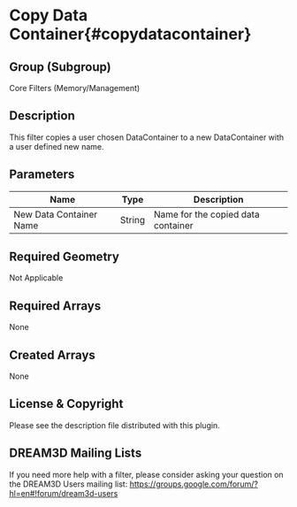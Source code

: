 Copy Data Container{#copydatacontainer}
=============

## Group (Subgroup) ##
Core Filters (Memory/Management)


## Description ##
This filter copies a user chosen DataContainer to a new DataContainer with a user defined new name.

## Parameters ##
| Name | Type | Description |
|------|------| ----------- |
| New Data Container Name | String | Name for the copied data container |


## Required Geometry ##
Not Applicable

## Required Arrays ##
None

## Created Arrays ##
None

## License & Copyright ##

Please see the description file distributed with this plugin.

## DREAM3D Mailing Lists ##

If you need more help with a filter, please consider asking your question on the DREAM3D Users mailing list:
https://groups.google.com/forum/?hl=en#!forum/dream3d-users

